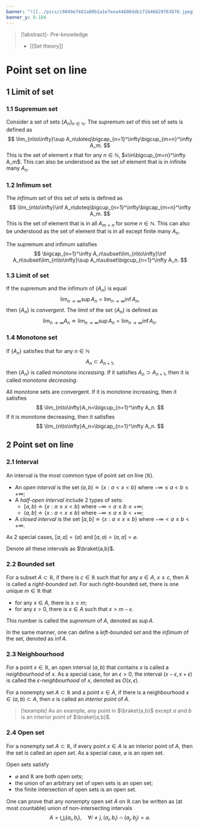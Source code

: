 ```yaml
---
banner: "![[../pics/c9049e7481a89b1a1e7eea44608ddb171646629763870.jpeg]]"
banner_y: 0.184
---
```


>[!abstract]- Pre-knowledge
>- [[Set theory]]

# Point set on line
## 1 Limit of set
### 1.1 Supremum set
Consider a set of sets $\{A_n\}_{n\in\mathbb{N}}$. The *supremum set* of this set of sets is defined as
$$
\lim_{n\to\infty}\sup A_n\doteq\bigcap_{n=1}^\infty\bigcup_{m=n}^\infty A_m.
$$
This is the set of element $x$ that for any $n\in\mathbb{N}$, $x\in\bigcup_{m=n}^\infty A_m$. This can also be understood as the set of element that is in infinite many $A_n$.

### 1.2 Infimum set
The *infimum set* of this set of sets is defined as
$$
\lim_{n\to\infty}\inf A_n\doteq\bigcup_{n=1}^\infty\bigcap_{m=n}^\infty A_m.
$$
This is the set of element that is in all $A_{m>n}$ for some $n\in\mathbb{N}$. This can also be understood as the set of element that is in all except finite many $A_n$.

The supremum and infimum satisfies
$$
\bigcap_{n=1}^\infty A_n\subset\lim_{n\to\infty}\inf A_n\subset\lim_{n\to\infty}\sup A_n\subset\bigcup_{n=1}^\infty A_n.
$$

### 1.3 Limit of set
If the supremum and the infimum of $\{A_n\}$ is equal
$$
\lim_{n\to\infty}\sup A_n=\lim_{n\to\infty}\inf A_n,
$$
then $\{A_n\}$ is *convergent*. The *limit* of the set $\{A_n\}$ is defined as
$$
\lim_{n\to\infty}A_n\doteq\lim_{n\to\infty}\sup A_n=\lim_{n\to\infty}\inf A_n.
$$

### 1.4 Monotone set
If $\{A_n\}$ satisfies that for any $n\in\mathbb{N}$
$$
A_n\subset A_{n+1},
$$
then $\{A_n\}$ is called *monotone increasing*. If it satisfies $A_n\supset A_{n+1}$, then it is called *monotone decreasing*.

All monotone sets are convergent. If it is monotone increasing, then it satisfies
$$
\lim_{n\to\infty}A_n=\bigcup_{n=1}^\infty A_n.
$$
If it is monotone decreasing, then it satisfies
$$
\lim_{n\to\infty}A_n=\bigcap_{n=1}^\infty A_n.
$$

## 2 Point set on line
### 2.1 Interval
An interval is the most common type of point set on line ($\mathbb{R}$).
- An *open interval* is the set $(a,b)\doteq\{x:a<x<b\}$ where $-\infty\leqslant a<b\leqslant+\infty$;
- A *half-open interval* include 2 types of sets:
	- $[a,b)\doteq\{x:a\leqslant x<b\}$ where $-\infty<a\leqslant b\leqslant+\infty$;
	- $(a,b]\doteq\{x:a<x\leqslant b\}$ where $-\infty\leqslant a\leqslant b<+\infty$;
- A *closed interval* is the set $[a,b]\doteq\{x:a\leqslant x\leqslant b\}$ where $-\infty<a\leqslant b<+\infty$.

As 2 special cases, $[a,a]=\{a\}$ and $[a,a)=(a,a]=\varnothing$.

Denote all these intervals as $\braket{a,b}$.

### 2.2 Bounded set
For a subset $A\subset\mathbb{R}$, if there is $c\in\mathbb{R}$ such that for any $x\in A$, $x\leqslant c$, then $A$ is called a *right-bounded set*. For such right-bounded set, there is one unique $m\in\mathbb{R}$ that
- for any $x\in A$, there is $x\leqslant m$;
- for any $\epsilon>0$, there is $x\in A$ such that $x>m-\epsilon$.

This number is called the *supremum* of $A$, denoted as $\sup A$.

In the same manner, one can define a *left-bounded set* and the *infimum* of the set, denoted as $\inf A$.

### 2.3 Neighbourhood
For a point $x\in\mathbb{R}$, an open interval $(a,b)$ that contains $x$ is called a *neighbourhood* of $x$. As a special case, for an $\epsilon>0$, the interval $(x-\epsilon,x+\epsilon)$ is called the *$\epsilon$-neighbourhood* of $x$, denoted as $O(x,\epsilon)$.

For a nonempty set $A\subset\mathbb{R}$ and a point $x\in A$, if there is a neighbourhood $x\in(a,b)\subset A$, then $x$ is called an *interior point* of $A$.

>[!example]
>As an example, any point in $\braket{a,b}$ except $a$ and $b$ is an interior point of $\braket{a,b}$.

### 2.4 Open set
For a nonempty set $A\subset\mathbb{R}$, if every point $x\in A$ is an interior point of $A$, then the set is called an *open set*. As a special case, $\varnothing$ is an open set.

Open sets satisfy
- $\varnothing$ and $\mathbb{R}$ are both open sets;
- the union of an arbitrary set of open sets is an open set;
- the finite intersection of open sets is an open set.

One can prove that any nonempty open set $A$ on $\mathbb{R}$ can be written as (at most countable) union of non-intersecting intervals
$$
A=\bigcup_i(a_i,b_i),\quad \forall i\ne j,(a_i,b_i)\cap(a_j,b_j)=\varnothing.
$$
